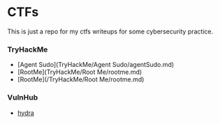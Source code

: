 # CTFs

This is just a repo for my ctfs writeups for some cybersecurity practice.

### TryHackMe
  * [Agent Sudo](TryHackMe/Agent Sudo/agentSudo.md)
  * [RootMe](TryHackMe/Root Me/rootme.md)
  * [RootMe](/TryHackMe/Root Me/rootme.md)
### VulnHub

  * [hydra](hydra/hydra.md)
